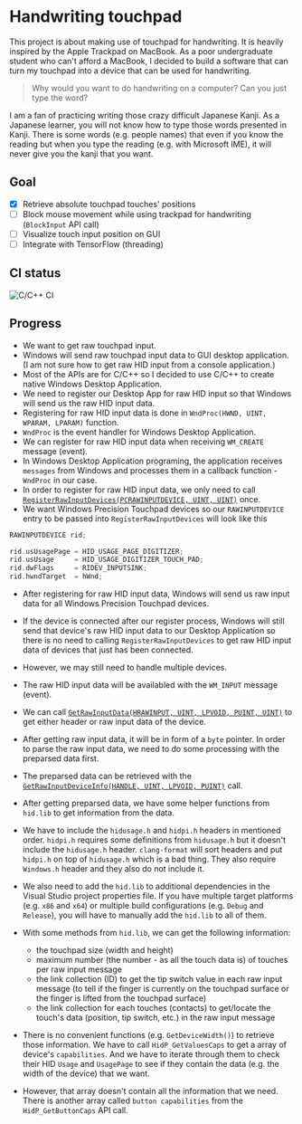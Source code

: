 # Handwriting touchpad

This project is about making use of touchpad for handwriting. It is heavily inspired by the Apple Trackpad on MacBook. As a poor undergraduate student who can't afford a MacBook, I decided to build a software that can turn my touchpad into a device that can be used for handwriting.

> Why would you want to do handwriting on a computer? Can you just type the word?

I am a fan of practicing writing those crazy difficult Japanese Kanji. As a Japanese learner, you will not know how to type those words presented in Kanji. There is some words (e.g. people names) that even if you know the reading but when you type the reading (e.g. with Microsoft IME), it will never give you the kanji that you want.

## Goal

- [x] Retrieve absolute touchpad touches' positions
- [ ] Block mouse movement while using trackpad for handwriting (`BlockInput` API call)
- [ ] Visualize touch input position on GUI
- [ ] Integrate with TensorFlow (threading)

## CI status

![C/C++ CI](https://github.com/ichisadashioko/windows-touchpad/workflows/C/C++%20CI/badge.svg)

## Progress

- We want to get raw touchpad input.
- Windows will send raw touchpad input data to GUI desktop application. (I am not sure how to get raw HID input from a console application.)
- Most of the APIs are for C/C++ so I decided to use C/C++ to create native Windows Desktop Application.
- We need to register our Desktop App for raw HID input so that Windows will send us the raw HID input data.
- Registering for raw HID input data is done in `WndProc(HWND, UINT, WPARAM, LPARAM)` function.
- `WndProc` is the event handler for Windows Desktop Application.
- We can register for raw HID input data when receiving `WM_CREATE` message (event).
- In Windows Desktop Application programing, the application receives `messages` from Windows and processes them in a callback function - `WndProc` in our case.
- In order to register for raw HID input data, we only need to call [`RegisterRawInputDevices(PCRAWINPUTDEVICE, UINT, UINT)`][registerrawinputdevices] once.
- We want Windows Precision Touchpad devices so our `RAWINPUTDEVICE` entry to be passed into `RegisterRawInputDevices` will look like this

```c
RAWINPUTDEVICE rid;

rid.usUsagePage = HID_USAGE_PAGE_DIGITIZER;
rid.usUsage     = HID_USAGE_DIGITIZER_TOUCH_PAD;
rid.dwFlags     = RIDEV_INPUTSINK;
rid.hwndTarget  = hWnd;
```

- After registering for raw HID input data, Windows will send us raw input data for all Windows Precision Touchpad devices.
- If the device is connected after our register process, Windows will still send that device's raw HID input data to our Desktop Application so there is no need to calling `RegisterRawInputDevices` to get raw HID input data of devices that just has been connected.
- However, we may still need to handle multiple devices.
- The raw HID input data will be availabled with the `WM_INPUT` message (event).
- We can call [`GetRawInputData(HRAWINPUT, UINT, LPVOID, PUINT, UINT)`][getrawinputdata] to get either header or raw input data of the device.
- After getting raw input data, it will be in form of a `byte` pointer. In order to parse the raw input data, we need to do some processing with the preparsed data first.
- The preparsed data can be retrieved with the [`GetRawInputDeviceInfo(HANDLE, UINT, LPVOID, PUINT)`][getrawinputdeviceinfoa] call.
- After getting preparsed data, we have some helper functions from `hid.lib` to get information from the data.
- We have to include the `hidusage.h` and `hidpi.h` headers in mentioned order. `hidpi.h` requires some definitions from `hidusage.h` but it doesn't include the `hidusage.h` header. `clang-format` will sort headers and put `hidpi.h` on top of `hidusage.h` which is a bad thing. They also require `Windows.h` header and they also do not include it.
- We also need to add the `hid.lib` to additional dependencies in the Visual Studio project properties file. If you have multiple target platforms (e.g. `x86` and `x64`) or multiple build configurations (e.g. `Debug` and `Release`), you will have to manually add the `hid.lib` to all of them.

- With some methods from `hid.lib`, we can get the following information:

    - the touchpad size (width and height)
    - maximum number (the number - as all the touch data is) of touches per raw input message
    - the link collection (ID) to get the tip switch value in each raw input message (to tell if the finger is currently on the touchpad surface or the finger is lifted from the touchpad surface)
    - the link collection for each touches (contacts) to get/locate the touch's data (position, tip switch, etc.) in the raw input message

- There is no convenient functions (e.g. `GetDeviceWidth()`) to retrieve those information. We have to call `HidP_GetValuesCaps` to get a array of device's `capabilities`. And we have to iterate through them to check their HID `Usage` and `UsagePage` to see if they contain the data (e.g. the width of the device) that we want.
- However, that array doesn't contain all the information that we need. There is another array called `button capabilities` from the `HidP_GetButtonCaps` API call.

[getrawinputdeviceinfoa]: https://docs.microsoft.com/en-us/windows/win32/api/winuser/nf-winuser-getrawinputdeviceinfoa
[getrawinputdata]: https://docs.microsoft.com/en-us/windows/win32/api/winuser/nf-winuser-getrawinputdata
[registerrawinputdevices]: https://docs.microsoft.com/en-us/windows/win32/api/winuser/nf-winuser-registerrawinputdevices
